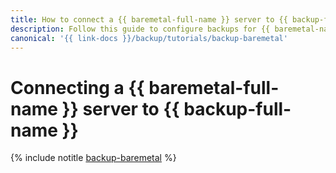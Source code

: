 ```yaml
---
title: How to connect a {{ baremetal-full-name }} server to {{ backup-full-name }}
description: Follow this guide to configure backups for {{ baremetal-name }}.
canonical: '{{ link-docs }}/backup/tutorials/backup-baremetal'
---
```


# Connecting a {{ baremetal-full-name }} server to {{ backup-full-name }}

{% include notitle [backup-baremetal](../../_tutorials/backup/backup-baremetal.md) %}